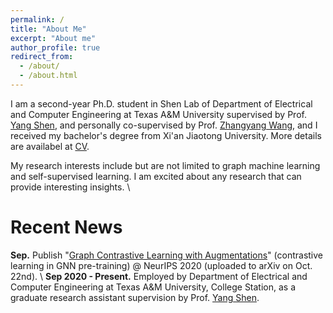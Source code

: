 ```yaml
---
permalink: /
title: "About Me"
excerpt: "About me"
author_profile: true
redirect_from: 
  - /about/
  - /about.html
---
```


I am a second-year Ph.D. student in Shen Lab of Department of Electrical and Computer Engineering at Texas A&M University supervised by Prof. [Yang Shen](https://shen-lab.github.io/), and personally co-supervised by Prof. [Zhangyang Wang](https://www.atlaswang.com/), and I received my bachelor's degree from Xi'an Jiaotong University. More details are availabel at [CV](https://yyou1996.github.io/files/yuning_cv.pdf).

My research interests include but are not limited to graph machine learning and self-supervised learning. I am excited about any research that can provide interesting insights. \\
<br />

Recent News
=====
**Sep.** Publish "[Graph Contrastive Learning with Augmentations]()" (contrastive learning in GNN pre-training) @ NeurIPS 2020 (uploaded to arXiv on Oct. 22nd). \\
**Sep 2020 - Present.** Employed by Department of Electrical and Computer Engineering at Texas A&M University, College Station, as a graduate research assistant supervision by Prof. [Yang Shen](https://shen-lab.github.io/).
